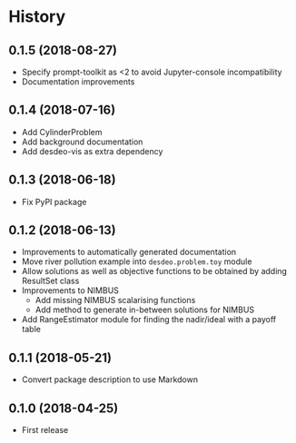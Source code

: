 # History #

## 0.1.5 (2018-08-27) ##

* Specify prompt-toolkit as <2 to avoid Jupyter-console incompatibility
* Documentation improvements

## 0.1.4 (2018-07-16) ##

* Add CylinderProblem
* Add background documentation
* Add desdeo-vis as extra dependency

## 0.1.3 (2018-06-18) ##

* Fix PyPI package

## 0.1.2 (2018-06-13) ##

* Improvements to automatically generated documentation
* Move river pollution example into `desdeo.problem.toy` module
* Allow solutions as well as objective functions to be obtained by adding ResultSet class
* Improvements to NIMBUS
  * Add missing NIMBUS scalarising functions
  * Add method to generate in-between solutions for NIMBUS
* Add RangeEstimator module for finding the nadir/ideal with a payoff table

## 0.1.1 (2018-05-21) ##

* Convert package description to use Markdown

## 0.1.0 (2018-04-25) ##

* First release
